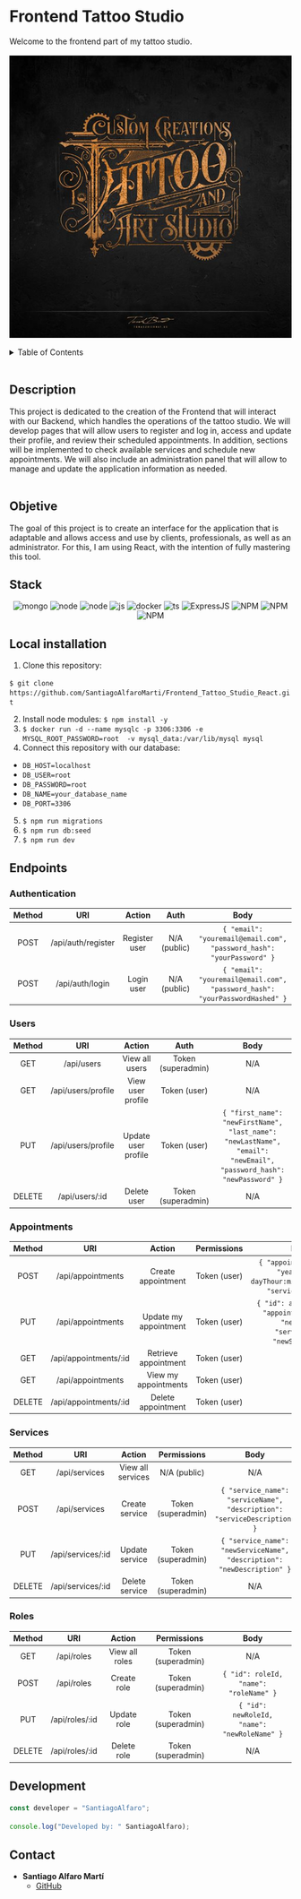 # Frontend Tattoo Studio

Welcome to the frontend part of my tattoo studio.
<br><br>
<img src="./img/tattoostudio.jpg" width="600">
</a>

<details>
  <summary>Table of Contents</summary>
  <ol>
 <li><a href="#description">Description</a></li>
    <li><a href="#objetive">Objetive</a></li>
    <li><a href="#stack">Stack</a></li>
    <li><a href="#local-installation">Local installation</a></li>
    <li><a href="#endpoints">Endpoints</a></li>
    <li><a href="#development">Development</a></li>
    <li><a href="#contact">Contact</a></li>
  </ol>
</details>
<br>

## Description
This project is dedicated to the creation of the Frontend that will interact with our Backend, which handles the operations of the tattoo studio. We will develop pages that will allow users to register and log in, access and update their profile, and review their scheduled appointments. In addition, sections will be implemented to check available services and schedule new appointments. We will also include an administration panel that will allow to manage and update the application information as needed.<br><br>

## Objetive
The goal of this project is to create an interface for the application that is adaptable and allows access and use by clients, professionals, as well as an administrator. For this, I am using React, with the intention of fully mastering this tool.

## Stack
<div align="center">
<a>
    <img src= "https://img.shields.io/badge/React-20232A?style=for-the-badge&logo=react&logoColor=61DAFB" alt="mongo" />
</a>
<a>
    <img src= "https://img.shields.io/badge/css-1D7CF2?style=for-the-badge&logo=css3&logoColor=white" alt="node" />
</a>
<a>
    <img src= "https://img.shields.io/badge/HTML5-FF6C37?style=for-the-badge&logo=HTML5&logoColor=white"alt="node" />
</a>
<a>
    <img src= "https://img.shields.io/badge/javascipt-EFD81D?style=for-the-badge&logo=javascript&logoColor=black" alt="js" />
</a>
<a>
<img src="https://img.shields.io/badge/Docker-2496ED?style=for-the-badge&logo=docker&logoColor=white" alt="docker" />
</a>
<a>
    <img src="https://img.shields.io/badge/Bootstrap-563D7C?style=for-the-badge&logo=bootstrap&logoColor=white" alt="ts" />
</a>
<a>
    <img src="https://img.shields.io/badge/Express%20js-000000?style=for-the-badge&logo=express&logoColor=white" alt="ExpressJS" alt="ts" />
</a>
<a>
    <img src="https://img.shields.io/badge/npm-CB3837?style=for-the-badge&logo=npm&logoColor=white" alt="NPM" alt="ts" />
</a>
<a>
    <img src="https://img.shields.io/badge/JWT-000000?style=for-the-badge&logo=JSON%20web%20tokens&logoColor=white" alt="NPM" alt="ts" />
</a>
<a>
    <img src="https://img.shields.io/badge/node.js-026E00?style=for-the-badge&logo=node.js&logoColor=white" alt="NPM" alt="ts" />
</a>
</div>

## Local installation

1. Clone this repository:

`$ git clone https://github.com/SantiagoAlfaroMarti/Frontend_Tattoo_Studio_React.git`

2. Install node modules:
`$ npm install -y`
3. `$ docker run -d --name mysqlc -p 3306:3306 -e MYSQL_ROOT_PASSWORD=root  -v mysql_data:/var/lib/mysql mysql`
4. Connect this repository with our database:
- `DB_HOST=localhost`
- `DB_USER=root`
- `DB_PASSWORD=root`
- `DB_NAME=your_database_name`
- `DB_PORT=3306`
5. `$ npm run migrations`
6. `$ npm run db:seed`
7. `$ npm run dev`

## Endpoints

<h3>Authentication</h3>

| Method | URI                    | Action           | Auth           | Body                                              |
|:------:|:----------------------:|:----------------:|:--------------:|:---------------------------------------------------:|
| POST   | /api/auth/register     | Register user    | <center>N/A (public)</center>   | `{ "email": "youremail@email.com",`<br>`"password_hash": "yourPassword" }` |
| POST   | /api/auth/login        | Login user       | <center>N/A (public)</center>   | `{ "email": "youremail@email.com",`<br>`"password_hash": "yourPasswordHashed" }` |

<h3>Users</h3>

| Method | URI                        | Action              | Auth               | Body                                              |
|:------:|:--------------------------:|:-------------------:|:------------------:|:---------------------------------------------------:|
| GET    | /api/users                 | View all users      | Token (superadmin) | <center>N/A</center>                                               |
| GET    | /api/users/profile         | View user profile   | Token (user)       | <center>N/A</center>                                               |
| PUT    | /api/users/profile         | Update user profile | Token (user)       | `{ "first_name": "newFirstName",`<br>`"last_name": "newLastName", "email": "newEmail",`<br>`"password_hash": "newPassword" }` |
| DELETE | /api/users/:id             | Delete user         | Token (superadmin) | <center>N/A</center>                                               |

<h3>Appointments</h3>

| Method | URI                        | Action                | Permissions      | Body                                              |
|:------:|:--------------------------:|:---------------------:|:----------------:|:---------------------------------------------------:|
| POST   | /api/appointments          | Create appointment    | Token (user)     | `{ "appointment_date": "year-month-dayThour:minute:secondZ",`<br>`"service_id": 2 }` |
| PUT    | /api/appointments          | Update my appointment | Token (user)     | `{ "id": appointmentId,`<br>`"appointment_date": "newDate",`<br>`"service_id": "newService" }` |
| GET    | /api/appointments/:id      | Retrieve appointment  | Token (user)     | <center>N/A</center>                              |
| GET    | /api/appointments          | View my appointments  | Token (user)     | <center>N/A</center>                              |
| DELETE | /api/appointments/:id      | Delete appointment    | Token (user)     |   <center>N/A</center>                      |

<h3>Services</h3>

| Method | URI                        | Action            | Permissions        | Body                                              |
|:------:|:--------------------------:|:-----------------:|:------------------:|:-------------------------------------------------:|
| GET    | /api/services              | View all services | <center>N/A (public)</center>       | <center>N/A</center>  |
| POST   | /api/services              | Create service    | Token (superadmin) | `{ "service_name": "serviceName",`<br>`"description": "serviceDescription" }` |
| PUT    | /api/services/:id          | Update service    | Token (superadmin) | `{ "service_name": "newServiceName",`<br>`"description": "newDescription" }` |
| DELETE | /api/services/:id          | Delete service    | Token (superadmin) | <center>N/A</center>                              |


<h3>Roles</h3>

| Method | URI                        | Action         | Permissions        | Body                                              |
|:------:|:--------------------------:|:--------------:|:------------------:|:-------------------------------------------------:|
| GET    | /api/roles                 | View all roles | Token (superadmin) | <center>N/A</center>                              |
| POST   | /api/roles                 | Create role    | Token (superadmin) | `{ "id": roleId,`<br>`"name": "roleName" }`       |
| PUT    | /api/roles/:id             | Update role    | Token (superadmin) | `{ "id": newRoleId,`<br>`"name": "newRoleName" }` |
| DELETE | /api/roles/:id             | Delete role    | Token (superadmin) | <center>N/A</center>                              |

## Development

```js
const developer = "SantiagoAlfaro";

console.log("Developed by: " SantiagoAlfaro);
```
## Contact

- **Santiago Alfaro Martí**
  - [GitHub](https://github.com/SantiagoAlfaroMarti)
